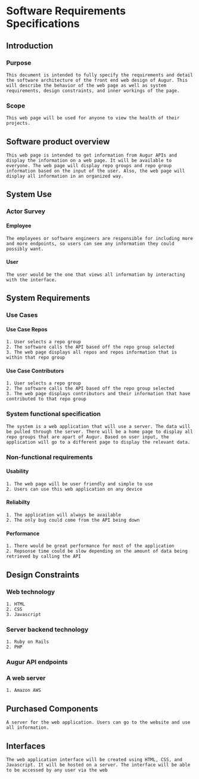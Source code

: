 # Software Requirements Specifications

## Introduction
### Purpose
    This document is intended to fully specify the requirements and detail the software architecture of the front end web design of Augur. This will describe the behavior of the web page as well as system requirements, design constraints, and inner workings of the page.

### Scope
    This web page will be used for anyone to view the health of their projects. 


## Software product overview
    This web page is intended to get information from Augur APIs and display the information on a web page. It will be available to everyone. The web page will display repo groups and repo group information based on the input of the user. Also, the web page will display all information in an organized way.


## System Use
### Actor Survey
#### Employee
    The employees or software engineers are responsible for including more and more endpoints, so users can see any information they could possibly want.

#### User
    The user would be the one that views all information by interacting with the interface.


## System Requirements
### Use Cases
#### Use Case Repos
    1. User selects a repo group
    2. The software calls the API based off the repo group selected
    3. The web page displays all repos and repos information that is within that repo group
#### Use Case Contributors
    1. User selects a repo group
    2. The software calls the API based off the repo group selected
    3. The web page displays contributors and their information that have contributed to that repo group

### System functional specification
    The system is a web application that will use a server. The data will be pulled through the server. There will be a home page to display all repo groups that are apart of Augur. Based on user input, the application will go to a different page to display the relevant data.

### Non-functional requirements
#### Usability
    1. The web page will be user friendly and simple to use
    2. Users can use this web application on any device
#### Reliabilty
    1. The application will always be available
    2. The only bug could come from the API being down
#### Performance
    1. There would be great performance for most of the application
    2. Repsonse time could be slow depending on the amount of data being retrieved by calling the API


## Design Constraints
### Web technology
    1. HTML
    2. CSS
    3. Javascript
### Server backend technology
    1. Ruby on Rails
    2. PHP
### Augur API endpoints
### A web server
    1. Amazon AWS

## Purchased Components
    A server for the web application. Users can go to the website and use all information. 

## Interfaces
    The web application interface will be created using HTML, CSS, and Javascript. It will be hosted on a server. The interface will be able to be accessed by any user via the web
